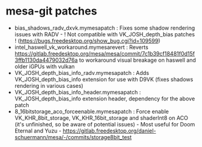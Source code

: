 # mesa-git patches

- bias_shadows_radv_dxvk.mymesapatch : Fixes some shadow rendering issues with RADV - ! Not compatible with VK_JOSH_depth_bias patches ! (https://bugs.freedesktop.org/show_bug.cgi?id=109599)
- intel_haswell_vk_workaround.mymesarevert : Reverts https://gitlab.freedesktop.org/mesa/mesa/commit/7c1b39cf18481f0d15f3ffb1130da4479032d76a to workaround visual breakage on haswell and older iGPUs with vulkan
- VK_JOSH_depth_bias_info_radv.mymesapatch : Adds VK_JOSH_depth_bias_info extension for use with D9VK (fixes shadows rendering in various cases)
- VK_JOSH_depth_bias_info_header.mymesapatch : VK_JOSH_depth_bias_info extension header, dependency for the above patch
- 8_16bitstorage_aco_forceenable.mymesapatch : Force enable VK_KHR_8bit_storage, VK_KHR_16bit_storage and shaderInt8 on ACO (it's unfinished, so be aware of potential issues) - Most useful for Doom Eternal and Yuzu - https://gitlab.freedesktop.org/daniel-schuermann/mesa/-/commits/storage8bit_test
